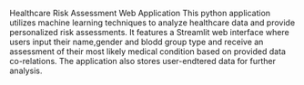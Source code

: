 Healthcare Risk Assessment Web Application
This python application utilizes machine learning techniques to analyze healthcare data and provide personalized risk assessments. It features a Streamlit web interface where users input their name,gender and 
blodd group type and receive an assessment of their most likely medical condition based on provided data co-relations. The application also stores user-endtered data for further analysis.
